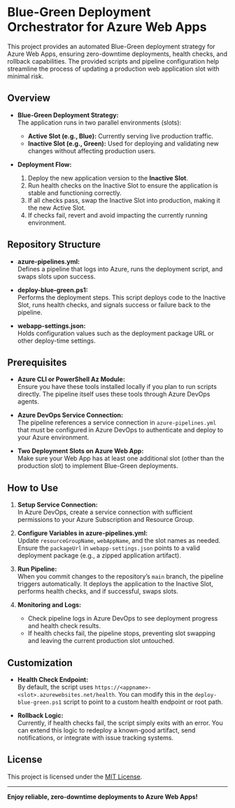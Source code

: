 # Blue-Green Deployment Orchestrator for Azure Web Apps

This project provides an automated Blue-Green deployment strategy for Azure Web Apps, ensuring zero-downtime deployments, health checks, and rollback capabilities. The provided scripts and pipeline configuration help streamline the process of updating a production web application slot with minimal risk.

## Overview

- **Blue-Green Deployment Strategy:**  
  The application runs in two parallel environments (slots):  
  - **Active Slot (e.g., Blue):** Currently serving live production traffic.  
  - **Inactive Slot (e.g., Green):** Used for deploying and validating new changes without affecting production users.

- **Deployment Flow:**  
  1. Deploy the new application version to the **Inactive Slot**.  
  2. Run health checks on the Inactive Slot to ensure the application is stable and functioning correctly.  
  3. If all checks pass, swap the Inactive Slot into production, making it the new Active Slot.  
  4. If checks fail, revert and avoid impacting the currently running environment.

## Repository Structure


- **azure-pipelines.yml:**  
  Defines a pipeline that logs into Azure, runs the deployment script, and swaps slots upon success.
  
- **deploy-blue-green.ps1:**  
  Performs the deployment steps. This script deploys code to the Inactive Slot, runs health checks, and signals success or failure back to the pipeline.
  
- **webapp-settings.json:**  
  Holds configuration values such as the deployment package URL or other deploy-time settings.

## Prerequisites

- **Azure CLI or PowerShell Az Module:**  
  Ensure you have these tools installed locally if you plan to run scripts directly. The pipeline itself uses these tools through Azure DevOps agents.
  
- **Azure DevOps Service Connection:**  
  The pipeline references a service connection in `azure-pipelines.yml` that must be configured in Azure DevOps to authenticate and deploy to your Azure environment.

- **Two Deployment Slots on Azure Web App:**  
  Make sure your Web App has at least one additional slot (other than the production slot) to implement Blue-Green deployments.

## How to Use

1. **Setup Service Connection:**  
   In Azure DevOps, create a service connection with sufficient permissions to your Azure Subscription and Resource Group.

2. **Configure Variables in azure-pipelines.yml:**  
   Update `resourceGroupName`, `webAppName`, and the slot names as needed. Ensure the `packageUrl` in `webapp-settings.json` points to a valid deployment package (e.g., a zipped application artifact).

3. **Run Pipeline:**  
   When you commit changes to the repository’s `main` branch, the pipeline triggers automatically. It deploys the application to the Inactive Slot, performs health checks, and if successful, swaps slots.

4. **Monitoring and Logs:**  
   - Check pipeline logs in Azure DevOps to see deployment progress and health check results.  
   - If health checks fail, the pipeline stops, preventing slot swapping and leaving the current production slot untouched.

## Customization

- **Health Check Endpoint:**  
  By default, the script uses `https://<appname>-<slot>.azurewebsites.net/health`. You can modify this in the `deploy-blue-green.ps1` script to point to a custom health endpoint or root path.

- **Rollback Logic:**  
  Currently, if health checks fail, the script simply exits with an error. You can extend this logic to redeploy a known-good artifact, send notifications, or integrate with issue tracking systems.

## License

This project is licensed under the [MIT License](../LICENSE).

---

**Enjoy reliable, zero-downtime deployments to Azure Web Apps!**
